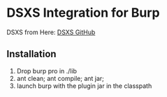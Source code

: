 DSXS Integration for Burp
=========================

DSXS from Here: [DSXS GitHub](https://github.com/stamparm/DSXS)

Installation
------------------------

1. Drop burp pro in ./lib
2. ant clean; ant compile; ant jar;
3. launch burp with the plugin jar in the classpath

